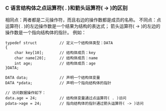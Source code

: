 ###  C 语言结构体之点运算符( . )和箭头运算符( -> )的区别
相同点：两者都是二元操作符，而且右边的操作数都是成员的名称。
不同点：点运算符( . )的左边操作数是一个结果为结构的表达式； 箭头运算符( -> )的左边的操作数是一个指向结构体的指针。
例如：
```
typedef struct          // 定义一个结构体类型：DATA  
{  
    char key[10];       // 结构体成员：key  
    char name[20];      // 结构体成员：name  
    int age;            // 结构体成员：age  
}DATA;  
      
DATA data;              // 声明一个结构体变量  
DATA *pdata;            // 声明一个指向结构体的指针  
      
// 访问数据操作如下：  
data.age = 24;          // 结构体变量通过点运算符( . )访问  
pdata->age = 24;        // 指向结构体的指针通过箭头运算符( -> )访问  
```

